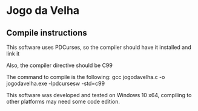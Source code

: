 Jogo da Velha
==============

Compile instructions
--------------

This software uses PDCurses, so the compiler should have it installed and link it

Also, the compiler directive should be C99

The command to compile is the following:
	gcc jogodavelha.c -o jogodavelha.exe -lpdcursesw -std=c99

This software was developed and tested on Windows 10 x64, compiling to other platforms may need some code edition.